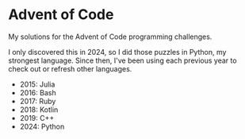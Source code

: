 # Advent of Code
My solutions for the Advent of Code programming challenges.

I only discovered this in 2024, so I did those puzzles in Python, my strongest language.
Since then, I've been using each previous year to check out or refresh other languages. 

* 2015: Julia
* 2016: Bash
* 2017: Ruby
* 2018: Kotlin
* 2019: C++
* 2024: Python

